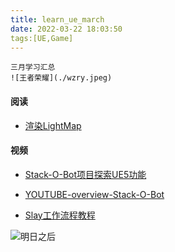 ```yaml
---
title: learn_ue_march
date: 2022-03-22 18:03:50
tags:[UE,Game]
---
```

```  
三月学习汇总 
![王者荣耀](./wzry.jpeg)
```
<!-- more -->
#### 阅读  
* [渲染LightMap](https://zhuanlan.zhihu.com/p/477799165)

#### 视频  
* [Stack-O-Bot项目探索UE5功能](https://www.bilibili.com/video/BV1D34y1b7uh/)
* [YOUTUBE-overview-Stack-O-Bot](https://www.youtube.com/watch?v=9fqMCSaQ1Nk)

* [Slay工作流程教程](https://www.bilibili.com/video/BV1P3411p7K1?spm_id_from=0.0.header_right.fav_list.click)


![明日之后](./mrzh.jpeg)